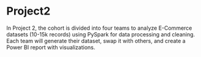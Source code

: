 # Project2
In Project 2, the cohort is divided into four teams to analyze E-Commerce datasets (10-15k records) using PySpark for data processing and cleaning. Each team will generate their dataset, swap it with others, and create a Power BI report with visualizations.
